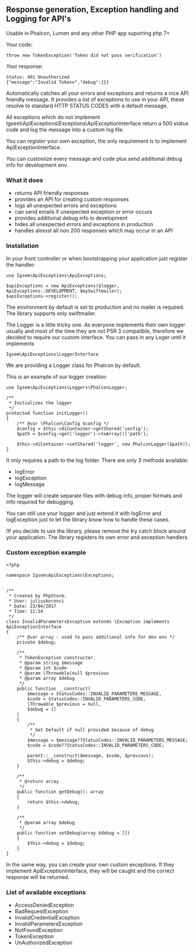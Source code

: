 ## Response generation, Exception handling and Logging for API's

Usable in Phalcon, Lumen and any other PHP app suporting php 7+

Your code:
``` 
throw new TokenException('Token did not pass verification')
```
Your response:
```
Status: 401 Unauthorized
{"message":"Invalid Tokenn","debug":{}}
```
Automatically catches all your errors and exceptions and returns a nice API friendly message. 
It provides a list of exceptions to use in your API, these resolve to standard HTTP STATUS CODES with a 
default message.

All exceptions which do not implement Igsem\ApiExceptions\Exceptions\ApiExceptionInterface return a 500 status code and 
log the message into a custom log file. 

You can register your own exception, the only requirement is to implement ApiExceptionInterface.

You can customize every message and code plus send additional debug info for development env.

### What it does

- returns API friendly responses
- provides an API for creating custom responses
- logs all unexpected errors and exceptions
- can send emails if unexpected exception or error occurs
- provides additional debug info in development
- hides all unexpected errors and exceptions in production
- handles almost all non 200 responses which may occur in an API

### Installation

In your front controller or when bootstrapping your application just register the handler:

```
use Igsem\ApiExceptions\ApiExceptions;

$apiExceptions = new ApiExceptions($logger, ApiExceptions::DEVELOPMENT, $mySwiftmailer);
$apiExceptions->register();
```

The environment by default is set to production and no mailer is required. The library supports only swiftmailer.

The Logger is a little tricky one. As everyone implements their own logger usually and most of the time they are not 
PSR 3 compatible, therefore we decided to require our custom interface. You can pass in any Loger until it implements
 
```Igsem\ApiExceptions\LoggerInterface```

We are providing a Logger class for Phalcon by default.

This is an example of our logger creation:
```
use Igsem\ApiExceptions\Loggers\PhalconLogger;

/**
 * Initializes the logger
 */
protected function initLogger()
{
    /** @var \Phalcon\Config $config */
    $config = $this->diContainer->getShared('config');
    $path = $config->get('logger')->toArray()['path'];

    $this->diContainer->setShared('logger', new PhalconLogger($path));
}
```

It only requires a path to the log folder. There are only 3 methods available:

- logError
- logException
- logMessage

The logger will create separate files with debug info, proper formats and info required for debugging. 

You can still use your logger and just extend it with logError and logException just to let the library know how to 
handle these cases.

!If you decide to use the library, please remove the try catch block around your application. 
The library registers its own error and exception handlers.

### Custom exception example

```
<?php

namespace Igsem\ApiExceptions\Exceptions;


/**
 * Created by PhpStorm.
 * User: juliuskoronci
 * Date: 23/04/2017
 * Time: 11:54
 */
class InvalidParametersException extends \Exception implements ApiExceptionInterface
{
    /** @var array - used to pass additional info for dev env */
    private $debug;

    /**
     * TokenException constructor.
     * @param string $message
     * @param int $code
     * @param \Throwable|null $previous
     * @param array $debug
     */
    public function __construct(
        $message = StatusCodes::INVALID_PARAMETERS_MESSAGE,
        $code = StatusCodes::INVALID_PARAMETERS_CODE,
        \Throwable $previous = null,
        $debug = []
    )
    {
        /**
         * Set Default if null provided because of debug
         */
        $message = $message??StatusCodes::INVALID_PARAMETERS_MESSAGE;
        $code = $code??StatusCodes::INVALID_PARAMETERS_CODE;

        parent::__construct($message, $code, $previous);
        $this->debug = $debug;
    }

    /**
     * @return array
     */
    public function getDebug(): array
    {
        return $this->debug;
    }

    /**
     * @param array $debug
     */
    public function setDebug(array $debug = [])
    {
        $this->debug = $debug;
    }
}
```

In the same way, you can create your own custom exceptions. If they implement ApiExceptionInterface, they will be 
caught and the correct response will be returned.

### List of available exceptions

- AccessDeniedException
- BadRequestException
- InvalidCredentialException
- InvalidParametersException
- NotFoundException
- TokenException
- UnAuthorizedException